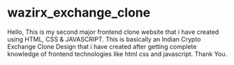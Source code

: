 # wazirx_exchange_clone
Hello, This is my second major frontend clone website that i have created using HTML, CSS &amp; JAVASCRIPT. This is basically an Indian Crypto Exchange Clone Design that i have created after getting complete knowledge of frontend technologies like html css and javascript. Thank You.
